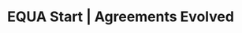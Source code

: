 ---
templateKey: 'home-page'
title: EQUA Start | Agreements Evolved
meta_title: Home | EQUA Start 
meta_description: >-
  Agreements
  New business agreements
  Key business agreements
  Legal agreements
  Smart business
  Cap table
  Cap table management
  Customer agreements
  Share registry
  Blockchain
  Blockchain technology
  entrepreneurship
  Company documents
  Business agreements
  Evolving organizations
  Simplifying business
  Single source of truth
  Management of agreements
  Government agreements
  Owner agreements
  Vendor agreements
  Customer agreement
  Employee agreements
heading: Lorem ipsum dolor sit amet
description: >-
  EQUA START simplifies agreements. From creation to execution, smarten your contracts into living adaptable core components of your organization. Create new businesses, and key business agreements such as owner, vendor, employee, and customer agreements within minutes. Then, breathe life into your living documents as decisions are made within these agreements. EQUA reduces time and money while achieving peace of mind that all of your most important documents are stored as a single source of truth. Get started now.
contact_form_description: >-
  Stay in Touch!
team_members:
  members:
    - fullName: Shawn Owen
      picture: /img/biopics/bios_color_treatment_0002_Shawn.jpg
      bio: >
        Shawn Owen is an entrepreneur with experience in management and ownership of enterprise operations with a passion for systems development, business operations, product delivery, and client service. Shawn became involved with blockchain technology through his advocacy of bitcoin in early 2011. He frequently speaks and writes on Blockchain technology and digital currencies. A dynamic and energetic operator with 23 years in business operations with proven track record of progressive graduation of growth both personal and professional, Shawn has experience in both corporate structure globally administered and owner operated concepts.

    - fullName: Sten Wie
      picture: /img/biopics/bios_color_treatment_0001_Sten.jpg
      bio: >
        Sten Wie is a project manager with a background in cancer biology and a PhD in Biochemistry & Molecular Genetics. During his academic career he published papers on radiation damage and earned a patent for a novel therapy related to preventing radiation damage. Although academic research is seemingly divergent, Sten was lured to blockchain via his libertarian roots. Exposure to sound money principles opened the door to blockchain influencers such as Tim Draper, Andreas Antonopoulos, and Charlie Shrem. At that time, the Denver Blockchain society was taking off. Attending the early meetups emboldened Sten to study the fundamentals and benefits of blockchain while getting involved in various projects. 
    - fullName: Matt Armstrong
      picture: /img/biopics/bios_color_treatment_0006_Matt.jpg
      bio: >
        Matt has co-founded and accelerated multiple DLT startups worldwide. He has experience as a business strategist, deal flow analyst and advisor of multiple fintech projects. With over 10+ years of experience in project management, lead generation and community building Matt has established himself as a personal startup accelerator though his current company CoSeed Inc.
    - fullName: Marion Keyes
      picture: /img/biopics/bios_color_treatment_0003_Marion.jpg
      bio: >
        Marion Keyes is a corporate advisor and business strategist who develops and implements creative legal solutions that help clients achieve their high-level business and financial objectives.  Licensed to practice law in nine domestic jurisdictions (Colorado, Illinois, Georgia, Kansas, Minnesota, Missouri, Oregon, Texas and Washington), Marion brings a keen understanding of how the law changes from one jurisdiction to another and why someone might choose a particular jurisdiction over another. Marion’s practice primarily focuses on Corporate Planning and Formation; International Taxation (including the taxation of foreign corporations, foreign operations and transactions, controlled foreign corporations, subpart F matters, foreign taxes, foreign tax credits, cross-border transactions, tax treaties, and export incentives); and Digital-Currency Law (AML/ATF Compliance, Money Transmission Laws, etc.).
    - fullName: Kelley Cochran
      picture: /img/biopics/bios_color_treatment_0004_Kelley.jpg
      bio: >
        Kelley Cochran is a proven leader with a passion for not only getting the job done, but also completing it with impeccable details and pride. After working in Interior Design and Hospitality Management, she became an Executive Assistant to the CEO which was an exciting career change for her into the Administrative realm, where she learned that it was very similar to the organized chaos of Hospitality. Kelley has since branched out again into the Operations and Project Management side of business management, expanding her skills even further. She also recently started her own Interior Decorating/Event Planning business, and enjoys the creative aspects and freedoms that this allows her to pursue when she can. She is willing to tackle any challenge and thrives on completing her tasks with a positive attitude. 
    - fullName: Chuck Williams
      picture: /img/biopics/bios_color_treatment_0005_Chuck.jpg
      bio: >
        Chuck Williams advocates for human empathy as a skill to enhance developer effectiveness. While leading software design & development teams, he has been a recognized inventor on patent efforts with Level3 Communications & Shutterfly.com. He was a speaker/facilitator at many conference events worldwide. He enjoys researching, understanding, and evangelizing the convergence of technology, economics, & philosophy in cryptocurrency & blockchains. He currently co-hosts “The Crypto Show" broadcast syndicated on Bloomberg radio stations around the United States, contributes media content to the Dash community, and consults, develops, serves, and assists blockchain/cryptocurrency projects. Previous software contributions also include banking & investment, publishing, television, logistics, legal, sports, retail, and government industry applications.   
offerings:
  blurbs:
    - image: /img/coffee.png
      text: >
        Lorem ipsum dolor sit amet, consectetur adipiscing elit. Nunc finibus 
        sem a sem ultrices, eget sagittis magna tempor. Quisque pulvinar lorem 
        molestie sapien ornare cursus. Praesent eget volutpat est. Proin at 
        sagittis ex. Duis quis dui magna. Nullam urna purus, blandit vitae tincidunt ut, 
        scelerisque eu sem. Etiam porttitor elit eget mi luctus, vitae blandit enim pretium. 
        Aenean nec hendrerit leo, a bibendum magna. In hac habitasse platea dictumst. 
        Suspendisse sapien magna, vestibulum non vehicula id, pellentesque in ante. Nullam 
        sed auctor tellus. Sed ipsum sem, dapibus nec eros in, feugiat sagittis mi. 
        Nullam et dui interdum, varius nibh eu, efficitur metus.
    - image: /img/coffee-gear.png
      text: >
        Fusce semper turpis sed tortor consectetur condimentum. Nulla facilisi. Nam 
        ipsum nulla, dapibus eu mi non, commodo commodo sapien. Pellentesque luctus 
        neque id mauris accumsan, nec imperdiet justo eleifend. Nulla viverra, ipsum 
        sit amet interdum pharetra, felis lorem sollicitudin felis, vehicula finibus 
        enim nunc facilisis sapien. Donec nulla nisi, dictum quis nibh et, euismod 
        semper eros. Praesent nunc tortor, consequat eu justo ac, dictum viverra enim. 
        Etiam sed dui dapibus mauris congue facilisis. Nulla convallis, lectus vel 
        vehicula interdum, turpis nunc aliquet sem, ac iaculis ligula mauris id tortor. 
        Sed eget ornare orci, quis dignissim nulla. Pellentesque aliquam consectetur congue.
    - image: /img/tutorials.png
      text: >
        Sed in consequat leo, sit amet ullamcorper lacus. Duis lacinia, metus vitae sollicitudin 
        pharetra, ipsum augue tristique urna, in rhoncus quam tortor eget sem. Maecenas eu 
        pharetra orci, ut malesuada nisl. Aliquam erat volutpat. Curabitur egestas eros tincidunt, 
        scelerisque lectus ac, congue turpis. Fusce egestas sit amet elit et fringilla. Aliquam 
        erat volutpat. Vivamus ultrices venenatis maximus. Donec volutpat vitae quam at fringilla. 
        Sed luctus lacus vel tempus posuere. Ut suscipit auctor tortor. Phasellus leo dui, elementum 
        non sollicitudin eget, porta vehicula odio. Sed mollis, metus sit amet porttitor vehicula, 
        quam augue pretium erat, at commodo nisl tellus non risus.
    - image: /img/meeting-space.png
      text: >
        Vestibulum libero lectus, dignissim eget magna sit amet, malesuada tincidunt mi. Vivamus 
        sed erat iaculis mauris efficitur vehicula. Aliquam sed urna at tellus ullamcorper 
        venenatis molestie ut mi. Duis vel libero ac lectus cursus tempus. Nullam in dictum felis. 
        Nam sed laoreet turpis. Sed pretium urna consequat lorem tincidunt, ac scelerisque nisi 
        sodales. Cras tristique laoreet tempor. Mauris vitae dolor eu mauris malesuada cursus. 
        Praesent elit lectus, iaculis vel odio vitae, bibendum auctor lacus. Suspendisse potenti. 
        In tempor, massa quis euismod convallis, felis elit sodales urna, at aliquet mi elit auctor 
        risus.
testimonials:
  - author: Vaibhav Sharma
    quote: >-
      Donec scelerisque magna nec condimentum porttitor. Aliquam vel diam sed diam luctus pretium. 
      Sed quis egestas libero. Vestibulum nec venenatis ligula. 
  - author: Subarashi San
    quote: >-
      Fusce porttitor vulputate enim, nec blandit magna gravida et. Etiam et dignissim ligula. 
      Lorem ipsum dolor sit amet, consectetur adipiscing elit.
---